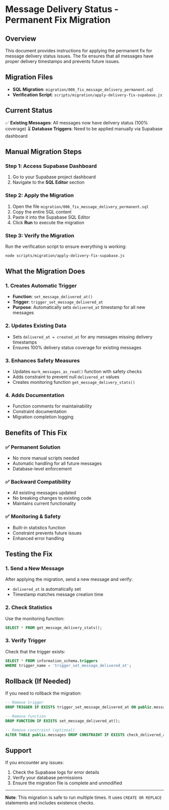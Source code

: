 # Message Delivery Status - Permanent Fix Migration

## Overview
This document provides instructions for applying the permanent fix for message delivery status issues. The fix ensures that all messages have proper delivery timestamps and prevents future issues.

## Migration Files
- **SQL Migration**: `migration/006_fix_message_delivery_permanent.sql`
- **Verification Script**: `scripts/migration/apply-delivery-fix-supabase.js`

## Current Status
✅ **Existing Messages**: All messages now have delivery status (100% coverage)
⏳ **Database Triggers**: Need to be applied manually via Supabase dashboard

## Manual Migration Steps

### Step 1: Access Supabase Dashboard
1. Go to your Supabase project dashboard
2. Navigate to the **SQL Editor** section

### Step 2: Apply the Migration
1. Open the file `migration/006_fix_message_delivery_permanent.sql`
2. Copy the entire SQL content
3. Paste it into the Supabase SQL Editor
4. Click **Run** to execute the migration

### Step 3: Verify the Migration
Run the verification script to ensure everything is working:
```bash
node scripts/migration/apply-delivery-fix-supabase.js
```

## What the Migration Does

### 1. Creates Automatic Trigger
- **Function**: `set_message_delivered_at()`
- **Trigger**: `trigger_set_message_delivered_at`
- **Purpose**: Automatically sets `delivered_at` timestamp for all new messages

### 2. Updates Existing Data
- Sets `delivered_at = created_at` for any messages missing delivery timestamps
- Ensures 100% delivery status coverage for existing messages

### 3. Enhances Safety Measures
- Updates `mark_messages_as_read()` function with safety checks
- Adds constraint to prevent null `delivered_at` values
- Creates monitoring function `get_message_delivery_stats()`

### 4. Adds Documentation
- Function comments for maintainability
- Constraint documentation
- Migration completion logging

## Benefits of This Fix

### ✅ Permanent Solution
- No more manual scripts needed
- Automatic handling for all future messages
- Database-level enforcement

### ✅ Backward Compatibility
- All existing messages updated
- No breaking changes to existing code
- Maintains current functionality

### ✅ Monitoring & Safety
- Built-in statistics function
- Constraint prevents future issues
- Enhanced error handling

## Testing the Fix

### 1. Send a New Message
After applying the migration, send a new message and verify:
- `delivered_at` is automatically set
- Timestamp matches message creation time

### 2. Check Statistics
Use the monitoring function:
```sql
SELECT * FROM get_message_delivery_stats();
```

### 3. Verify Trigger
Check that the trigger exists:
```sql
SELECT * FROM information_schema.triggers 
WHERE trigger_name = 'trigger_set_message_delivered_at';
```

## Rollback (If Needed)
If you need to rollback the migration:
```sql
-- Remove trigger
DROP TRIGGER IF EXISTS trigger_set_message_delivered_at ON public.messages;

-- Remove function
DROP FUNCTION IF EXISTS set_message_delivered_at();

-- Remove constraint (optional)
ALTER TABLE public.messages DROP CONSTRAINT IF EXISTS check_delivered_at_not_null;
```

## Support
If you encounter any issues:
1. Check the Supabase logs for error details
2. Verify your database permissions
3. Ensure the migration file is complete and unmodified

---
**Note**: This migration is safe to run multiple times. It uses `CREATE OR REPLACE` statements and includes existence checks.